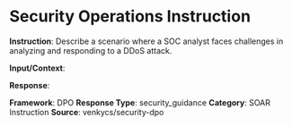 # Security Operations Instruction

**Instruction**: Describe a scenario where a SOC analyst faces challenges in analyzing and responding to a DDoS attack.

**Input/Context**: 

**Response**: 

**Framework**: DPO
**Response Type**: security_guidance
**Category**: SOAR Instruction
**Source**: venkycs/security-dpo

